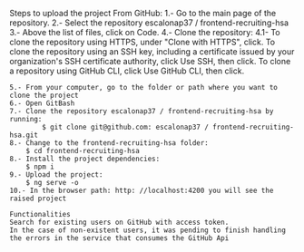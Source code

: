 Steps to upload the project
From GitHub:
	1.- Go to the main page of the repository.
	2.- Select the repository escalonap37 / frontend-recruiting-hsa
	3.- Above the list of files, click on Code.
	4.- Clone the repository:
		4.1- To clone the repository using HTTPS, under "Clone with HTTPS", click. To clone the repository using an SSH key, including a certificate issued by your organization's SSH certificate authority, click Use SSH, then click. To clone a repository using GitHub CLI, click Use GitHub CLI, then click.

	5.- From your computer, go to the folder or path where you want to clone the project
	6.- Open GitBash
	7.- Clone the repository escalonap37 / frontend-recruiting-hsa by running:
    		$ git clone git@github.com: escalonap37 / frontend-recruiting-hsa.git
	8.- Change to the frontend-recruiting-hsa folder:
		$ cd frontend-recruiting-hsa
	8.- Install the project dependencies:
		$ npm i
	9.- Upload the project:
		$ ng serve -o
	10.- In the browser path: http: //localhost:4200 you will see the raised project
	
	Functionalities
	Search for existing users on GitHub with access token.
	In the case of non-existent users, it was pending to finish handling the errors in the service that consumes the GitHub Api